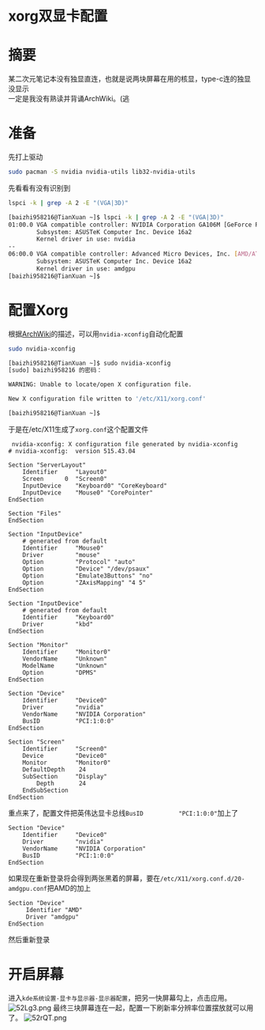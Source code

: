 # xorg双显卡配置
# 摘要
某二次元笔记本没有独显直连，也就是说两块屏幕在用的核显，type-c连的独显没显示  
一定是我没有熟读并背诵ArchWiki。(逃
# 准备
先打上驱动
```bash
sudo pacman -S nvidia nvidia-utils lib32-nvidia-utils
```
先看看有没有识别到
```bash
lspci -k | grep -A 2 -E "(VGA|3D)"
```
```bash
[baizhi958216@TianXuan ~]$ lspci -k | grep -A 2 -E "(VGA|3D)"
01:00.0 VGA compatible controller: NVIDIA Corporation GA106M [GeForce RTX 3060 Mobile / Max-Q] (rev a1)
        Subsystem: ASUSTeK Computer Inc. Device 16a2
        Kernel driver in use: nvidia
--
06:00.0 VGA compatible controller: Advanced Micro Devices, Inc. [AMD/ATI] Cezanne (rev c5)
        Subsystem: ASUSTeK Computer Inc. Device 16a2
        Kernel driver in use: amdgpu
[baizhi958216@TianXuan ~]$ 
```
# 配置Xorg
根据[ArchWiki](https://wiki.archlinux.org/title/NVIDIA#Installation)的描述，可以用```nvidia-xconfig```自动化配置
```bash
sudo nvidia-xconfig
```
```bash
[baizhi958216@TianXuan ~]$ sudo nvidia-xconfig
[sudo] baizhi958216 的密码：

WARNING: Unable to locate/open X configuration file.

New X configuration file written to '/etc/X11/xorg.conf'

[baizhi958216@TianXuan ~]$ 
```
于是在/etc/X11生成了```xorg.conf```这个配置文件
```
 nvidia-xconfig: X configuration file generated by nvidia-xconfig
# nvidia-xconfig:  version 515.43.04

Section "ServerLayout"
    Identifier     "Layout0"
    Screen      0  "Screen0"
    InputDevice    "Keyboard0" "CoreKeyboard"
    InputDevice    "Mouse0" "CorePointer"
EndSection

Section "Files"
EndSection

Section "InputDevice"
    # generated from default
    Identifier     "Mouse0"
    Driver         "mouse"
    Option         "Protocol" "auto"
    Option         "Device" "/dev/psaux"
    Option         "Emulate3Buttons" "no"
    Option         "ZAxisMapping" "4 5"
EndSection

Section "InputDevice"
    # generated from default
    Identifier     "Keyboard0"
    Driver         "kbd"
EndSection

Section "Monitor"
    Identifier     "Monitor0"
    VendorName     "Unknown"
    ModelName      "Unknown"
    Option         "DPMS"
EndSection

Section "Device"
    Identifier     "Device0"
    Driver         "nvidia"
    VendorName     "NVIDIA Corporation"
    BusID          "PCI:1:0:0"
EndSection

Section "Screen"
    Identifier     "Screen0"
    Device         "Device0"
    Monitor        "Monitor0"
    DefaultDepth    24
    SubSection     "Display"
        Depth       24
    EndSubSection
EndSection
```
重点来了，配置文件把英伟达显卡总线```BusID          "PCI:1:0:0"```加上了
```
Section "Device"
    Identifier     "Device0"
    Driver         "nvidia"
    VendorName     "NVIDIA Corporation"
    BusID          "PCI:1:0:0"
EndSection
```
如果现在重新登录将会得到两张黑着的屏幕，要在```/etc/X11/xorg.conf.d/20-amdgpu.conf```把AMD的加上
```
Section "Device"
     Identifier "AMD"
     Driver "amdgpu"
EndSection
```
然后重新登录
# 开启屏幕
进入```kde系统设置-显卡与显示器-显示器配置```，把另一快屏幕勾上，点击应用。
![52Lg3.png](https://s1.328888.xyz/2022/05/30/52Lg3.png)
最终三块屏幕连在一起，配置一下刷新率分辨率位置摆放就可以用了。
![52rQT.png](https://s1.328888.xyz/2022/05/30/52rQT.png)